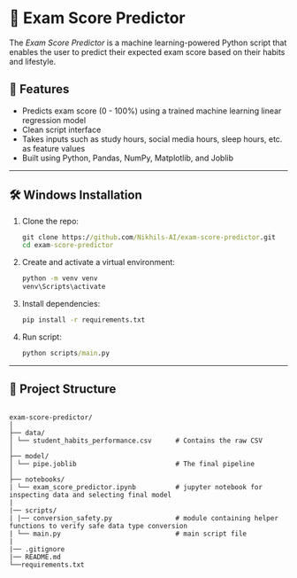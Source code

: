 # 🧾 **Exam Score Predictor**

The _Exam Score Predictor_ is a machine learning-powered Python script that enables the user to predict their expected exam score based on their habits and lifestyle. 

## 📌 **Features**

- Predicts exam score (0 - 100%) using a trained machine learning linear regression model
- Clean script interface
- Takes inputs such as study hours, social media hours, sleep hours, etc. as feature values
- Built using Python, Pandas, NumPy, Matplotlib, and Joblib

---

## 🛠️ **Windows Installation**

1. Clone the repo:
   ```cmd
   git clone https://github.com/Nikhils-AI/exam-score-predictor.git
   cd exam-score-predictor

2. Create and activate a virtual environment:
   ```cmd
   python -m venv venv
   venv\Scripts\activate

3. Install dependencies:
   ```cmd
   pip install -r requirements.txt

4. Run script:
   ```cmd
   python scripts/main.py

---

## 📁 **Project Structure**

<pre><code>
exam-score-predictor/
│
├── data/
│ └── student_habits_performance.csv      # Contains the raw CSV 
│
├── model/
│ └── pipe.joblib                         # The final pipeline 
│
├── notebooks/
| └── exam_score_predictor.ipynb          # jupyter notebook for inspecting data and selecting final model
|
|── scripts/
| |── conversion_safety.py                # module containing helper functions to verify safe data type conversion
| └── main.py                             # main script file
|
|── .gitignore
|── README.md
└──requirements.txt
</code></pre>
   

   
